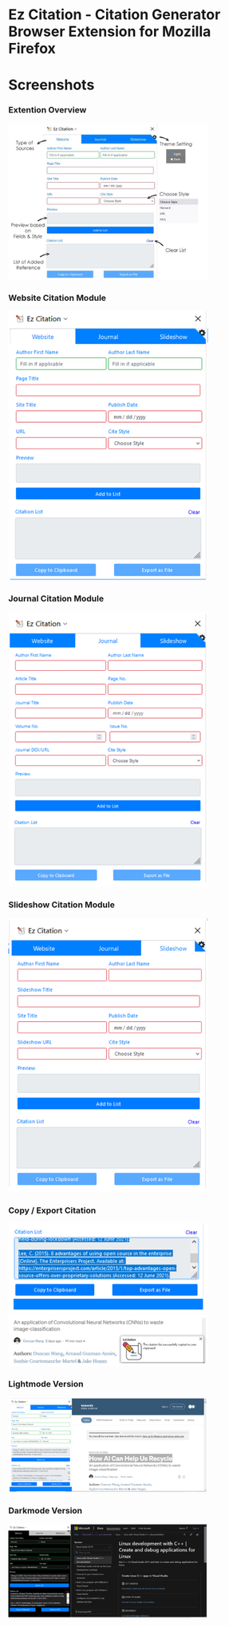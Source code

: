 # Ez Citation - Citation Generator Browser Extension for Mozilla Firefox
# Screenshots
<p float="left">
  <h3>Extention Overview</h3>
  <img src="/screenshot/default.png" alt="register" width="400"/> 
  <h3>Website Citation Module</h3>
  <img src="/screenshot/website.png" alt="register" width="400"/> 
  <h3>Journal Citation Module</h3>
  <img src="/screenshot/journel.png" alt="register" width="400"/> 
  <h3>Slideshow Citation Module</h3>
  <img src="/screenshot/slideshow.png" alt="register" width="400"/> 
  <h3>Copy / Export Citation</h3>
  <img src="/screenshot/citation list copied1.png" alt="register" width="400"/> 
    <img src="/screenshot/citation list copied.png" alt="register" width="400"/> 
  <h3>Lightmode Version</h3>
  <img src="/screenshot/lightmode.png" alt="register" width="400"/> 
  <h3>Darkmode Version</h3>
  <img src="/screenshot/darkmode.png" alt="register" width="400"/> 
</p>
